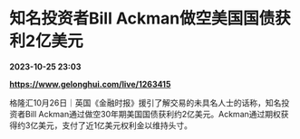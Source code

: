 # 知名投资者Bill Ackman做空美国国债获利2亿美元

**2023-10-25 23:03**

**https://www.gelonghui.com/live/1263415**

格隆汇10月26日｜英国《金融时报》援引了解交易的未具名人士的话称，知名投资者Bill Ackman通过做空30年期美国国债获利约2亿美元。Ackman通过期权获得约3亿美元，支付了近1亿美元权利金以维持头寸。